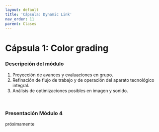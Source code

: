 ```yaml
---
layout: default
title: 'Cápsula: Dynamic Link'
nav_order: 11
parent: Clases
---
```


# Cápsula 1: Color grading

### Descripción del módulo
1. Proyección de avances y evaluaciones en grupo.
2. Refinación de flujo de trabajo y de operación del aparato tecnológico integral.
3. Análisis de optimizaciones posibles en imagen y sonido.

<br>

### Presentación Módulo 4

próximamente